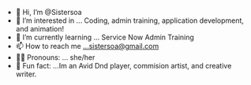 - 🦝 Hi, I’m @Sistersoa
- 👾 I’m interested in ... Coding, admin training, application development, and animation!
- 🌲 I’m currently learning ... Service Now Admin Training 
- 📫 How to reach me ...sistersoa@gmail.com
- 👩🏻 Pronouns: ... she/her 
- 🌼 Fun fact: ...Im an Avid Dnd player, commision artist, and creative writer. 

<!---
Sistersoa/Sistersoa is a ✨ special ✨ repository because its `README.md` (this file) appears on your GitHub profile.
You can click the Preview link to take a look at your changes.
--->
